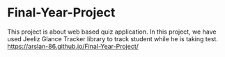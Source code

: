 # Final-Year-Project
This project is about web based quiz application. In this project, we have used Jeeliz Glance Tracker library to track student while he is taking test.
https://arslan-86.github.io/Final-Year-Project/

